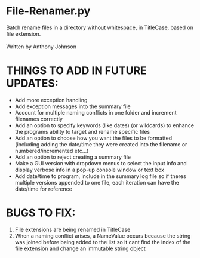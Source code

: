 # File-Renamer.py
Batch rename files in a directory without whitespace, in TitleCase, based on file extension. <br> <br>
Written by Anthony Johnson

# THINGS TO ADD IN FUTURE UPDATES:
- Add more exception handling
- Add exception messages into the summary file
- Account for multiple naming conflicts in one folder and increment filenames correctly
- Add an option to specify keywords (like dates) (or wildcards) to enhance the programs ability to target and rename specific files
- Add an option to choose how you want the files to be formatted (including adding the date/time they were created into the filename or numbered/incremented etc...)
- Add an option to reject creating a summary file
- Make a GUI version with dropdown menus to select the input info and display verbose info in a pop-up console window or text box
- Add date/time to program, include in the summary log file so if theres multiple versions appended to one file, each iteration can have the date/time for reference

# BUGS TO FIX:
1. File extensions are being renamed in TitleCase
2. When a naming conflict arises, a NameValue occurs because the string was joined before being added to the list so it cant find the index of the file extension and change an immutable string object
